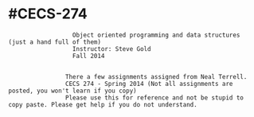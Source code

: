 #CECS-274
========

                      Object oriented programming and data structures (just a hand full of them)
                      Instructor: Steve Gold
                      Fall 2014


                    There a few assignments assigned from Neal Terrell. 
                    CECS 274 - Spring 2014 (Not all assignments are posted, you won't learn if you copy)
                    Please use this for reference and not be stupid to copy paste. Please get help if you do not understand. 
